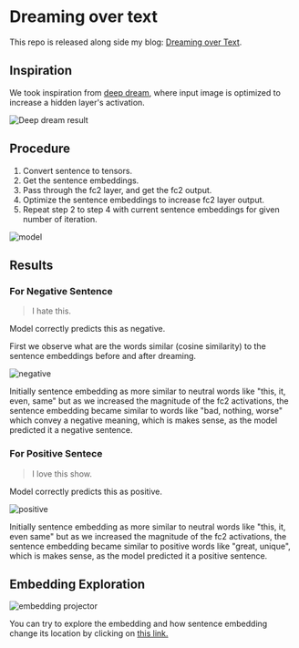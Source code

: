 # Dreaming over text

This repo is released along side my blog: [Dreaming over Text]().

## Inspiration

We took inspiration from [deep dream](https://www.tensorflow.org/tutorials/generative/deepdream), where input image is optimized to increase a hidden layer's activation.

![Deep dream result](readme_data/deep_dream_result.png)

## Procedure

1. Convert sentence to tensors.
2. Get the sentence embeddings.
3. Pass through the fc2 layer, and get the fc2 output.
4. Optimize the sentence embeddings to increase fc2 layer output.
5. Repeat step 2 to step 4 with current sentence embeddings for given number of iteration.

![model](readme_data/model.png)

## Results

### For Negative Sentence

> I hate this.

Model correctly predicts this as negative.

First we observe what are the words similar (cosine similarity) to the sentence embeddings before and after dreaming.

![negative](readme_data/negative.png)

Initially sentence embedding as more similar to neutral words like "this, it, even, same" but as we increased the magnitude of the fc2 activations, the sentence embedding became similar to words like "bad, nothing, worse" which convey a negative meaning, which is makes sense, as the model predicted it a negative sentence.

### For Positive Sentece

> I love this show.

Model correctly predicts this as positive.

![positive](readme_data/positive.png)

Initially sentence embedding as more similar to neutral words like "this, it, even same" but as we increased the magnitude of the fc2 activations, the sentence embedding became similar to positive words like "great, unique", which is makes sense, as the model predicted it a positive sentence.

## Embedding Exploration

![embedding projector](readme_data/embedding_projector.png)

You can try to explore the embedding and how sentence embedding change its location by clicking on [this link.](https://projector.tensorflow.org/?config=https://gist.githubusercontent.com/mythrex/02f9d3b8575910943b89d9964e7fde56/raw/266f8d01fd72737c7ee53072f8e91b2f2bb7e027/Deep%2520dream%2520text%2520embeddings)
